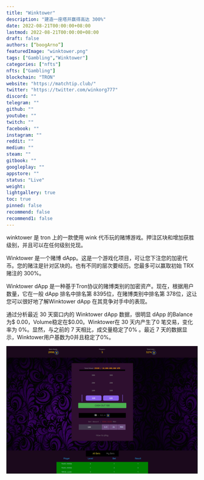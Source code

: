 ```yaml
---
title: "Winktower"
description: "建造一座塔并赢得高达 300%"
date: 2022-08-21T00:00:00+08:00
lastmod: 2022-08-21T00:00:00+08:00
draft: false
authors: [“boogArno”]
featuredImage: "winktower.png"
tags: ["Gambling","Winktower"]
categories: ["nfts"]
nfts: ["Gambling"]
blockchain: "TRON"
website: "https://matchtip.club/"
twitter: "https://twitter.com/winkorg777"
discord: ""
telegram: ""
github: ""
youtube: ""
twitch: ""
facebook: ""
instagram: ""
reddit: ""
medium: ""
steam: ""
gitbook: ""
googleplay: ""
appstore: ""
status: "Live"
weight: 
lightgallery: true
toc: true
pinned: false
recommend: false
recommend1: false
---
```

winktower 是 tron 上的一款使用 wink 代币玩的赌博游戏。押注区块和增加获胜级别，并且可以在任何级别兑现。

Winktower 是一个赌博 dApp。这是一个游戏化项目，可让您下注您的加密代币。您的赌注是针对区块的。也有不同的层次要经历。您最多可以赢取初始 TRX 赌注的 300%。

Winktower dApp 是一种基于Tron协议的赌博类别的加密资产。现在，根据用户数量，它在一般 dApp 排名中排名第 8395位，在赌博类别中排名第 378位，这让您可以很好地了解Winktower dApp 在其竞争对手中的表现。

通过分析最近 30 天窗口内的 Winktower dApp 数据，很明显 dApp 的Balance为$ 0.00，Volume稳定在$0.00。Winktower在 30 天内产生了0 笔交易，变化率为 0%。显然，与之前的 7 天相比，成交量稳定了0% 。最近 7 天的数据显示，Winktower用户基数为0并且稳定了0%。

![winktower-dapp-gambling-tron-image2_d75e3c86ab06b0c204843ce70d664b4b](winktower-dapp-gambling-tron-image2_d75e3c86ab06b0c204843ce70d664b4b.webp)